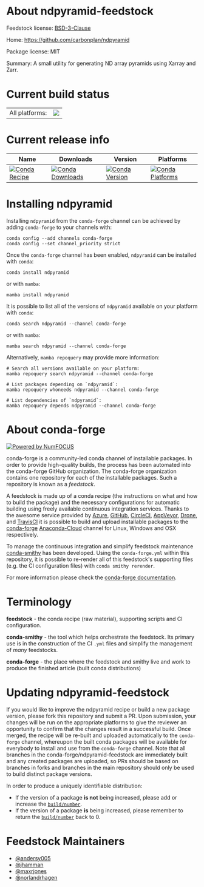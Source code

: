 About ndpyramid-feedstock
=========================

Feedstock license: [BSD-3-Clause](https://github.com/conda-forge/ndpyramid-feedstock/blob/main/LICENSE.txt)

Home: https://github.com/carbonplan/ndpyramid

Package license: MIT

Summary: A small utility for generating ND array pyramids using Xarray and Zarr.

Current build status
====================


<table><tr><td>All platforms:</td>
    <td>
      <a href="https://dev.azure.com/conda-forge/feedstock-builds/_build/latest?definitionId=15863&branchName=main">
        <img src="https://dev.azure.com/conda-forge/feedstock-builds/_apis/build/status/ndpyramid-feedstock?branchName=main">
      </a>
    </td>
  </tr>
</table>

Current release info
====================

| Name | Downloads | Version | Platforms |
| --- | --- | --- | --- |
| [![Conda Recipe](https://img.shields.io/badge/recipe-ndpyramid-green.svg)](https://anaconda.org/conda-forge/ndpyramid) | [![Conda Downloads](https://img.shields.io/conda/dn/conda-forge/ndpyramid.svg)](https://anaconda.org/conda-forge/ndpyramid) | [![Conda Version](https://img.shields.io/conda/vn/conda-forge/ndpyramid.svg)](https://anaconda.org/conda-forge/ndpyramid) | [![Conda Platforms](https://img.shields.io/conda/pn/conda-forge/ndpyramid.svg)](https://anaconda.org/conda-forge/ndpyramid) |

Installing ndpyramid
====================

Installing `ndpyramid` from the `conda-forge` channel can be achieved by adding `conda-forge` to your channels with:

```
conda config --add channels conda-forge
conda config --set channel_priority strict
```

Once the `conda-forge` channel has been enabled, `ndpyramid` can be installed with `conda`:

```
conda install ndpyramid
```

or with `mamba`:

```
mamba install ndpyramid
```

It is possible to list all of the versions of `ndpyramid` available on your platform with `conda`:

```
conda search ndpyramid --channel conda-forge
```

or with `mamba`:

```
mamba search ndpyramid --channel conda-forge
```

Alternatively, `mamba repoquery` may provide more information:

```
# Search all versions available on your platform:
mamba repoquery search ndpyramid --channel conda-forge

# List packages depending on `ndpyramid`:
mamba repoquery whoneeds ndpyramid --channel conda-forge

# List dependencies of `ndpyramid`:
mamba repoquery depends ndpyramid --channel conda-forge
```


About conda-forge
=================

[![Powered by
NumFOCUS](https://img.shields.io/badge/powered%20by-NumFOCUS-orange.svg?style=flat&colorA=E1523D&colorB=007D8A)](https://numfocus.org)

conda-forge is a community-led conda channel of installable packages.
In order to provide high-quality builds, the process has been automated into the
conda-forge GitHub organization. The conda-forge organization contains one repository
for each of the installable packages. Such a repository is known as a *feedstock*.

A feedstock is made up of a conda recipe (the instructions on what and how to build
the package) and the necessary configurations for automatic building using freely
available continuous integration services. Thanks to the awesome service provided by
[Azure](https://azure.microsoft.com/en-us/services/devops/), [GitHub](https://github.com/),
[CircleCI](https://circleci.com/), [AppVeyor](https://www.appveyor.com/),
[Drone](https://cloud.drone.io/welcome), and [TravisCI](https://travis-ci.com/)
it is possible to build and upload installable packages to the
[conda-forge](https://anaconda.org/conda-forge) [Anaconda-Cloud](https://anaconda.org/)
channel for Linux, Windows and OSX respectively.

To manage the continuous integration and simplify feedstock maintenance
[conda-smithy](https://github.com/conda-forge/conda-smithy) has been developed.
Using the ``conda-forge.yml`` within this repository, it is possible to re-render all of
this feedstock's supporting files (e.g. the CI configuration files) with ``conda smithy rerender``.

For more information please check the [conda-forge documentation](https://conda-forge.org/docs/).

Terminology
===========

**feedstock** - the conda recipe (raw material), supporting scripts and CI configuration.

**conda-smithy** - the tool which helps orchestrate the feedstock.
                   Its primary use is in the construction of the CI ``.yml`` files
                   and simplify the management of *many* feedstocks.

**conda-forge** - the place where the feedstock and smithy live and work to
                  produce the finished article (built conda distributions)


Updating ndpyramid-feedstock
============================

If you would like to improve the ndpyramid recipe or build a new
package version, please fork this repository and submit a PR. Upon submission,
your changes will be run on the appropriate platforms to give the reviewer an
opportunity to confirm that the changes result in a successful build. Once
merged, the recipe will be re-built and uploaded automatically to the
`conda-forge` channel, whereupon the built conda packages will be available for
everybody to install and use from the `conda-forge` channel.
Note that all branches in the conda-forge/ndpyramid-feedstock are
immediately built and any created packages are uploaded, so PRs should be based
on branches in forks and branches in the main repository should only be used to
build distinct package versions.

In order to produce a uniquely identifiable distribution:
 * If the version of a package **is not** being increased, please add or increase
   the [``build/number``](https://docs.conda.io/projects/conda-build/en/latest/resources/define-metadata.html#build-number-and-string).
 * If the version of a package **is** being increased, please remember to return
   the [``build/number``](https://docs.conda.io/projects/conda-build/en/latest/resources/define-metadata.html#build-number-and-string)
   back to 0.

Feedstock Maintainers
=====================

* [@andersy005](https://github.com/andersy005/)
* [@jhamman](https://github.com/jhamman/)
* [@maxrjones](https://github.com/maxrjones/)
* [@norlandrhagen](https://github.com/norlandrhagen/)

